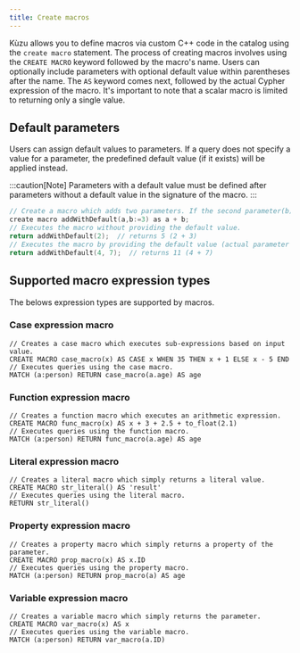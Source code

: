 ```yaml
---
title: Create macros
---
```


Kùzu allows you to define macros via custom C++ code in the catalog using the `create macro` statement.
The process of creating macros involves using the `CREATE MACRO` keyword followed by the macro's name.
Users can optionally include parameters with optional default value within parentheses after the name.
The `AS` keyword comes next, followed by the actual Cypher expression of the macro. It's important to
note that a scalar macro is limited to returning only a single value.

## Default parameters

Users can assign default values to parameters. If a query does not specify a value for a parameter,
the predefined default value (if it exists) will be applied instead.

:::caution[Note]
Parameters with a default value must be defined after parameters without a default value in the signature of the macro.
:::

```cpp
// Create a macro which adds two parameters. If the second parameter(b) is not provided, the default value (3) will be used instead.
create macro addWithDefault(a,b:=3) as a + b;
// Executes the macro without providing the default value.
return addWithDefault(2);  // returns 5 (2 + 3)
// Executes the macro by providing the default value (actual parameter value will be used).
return addWithDefault(4, 7);  // returns 11 (4 + 7)
```

## Supported macro expression types

The belows expression types are supported by macros.

### Case expression macro

```cypher
// Creates a case macro which executes sub-expressions based on input value.
CREATE MACRO case_macro(x) AS CASE x WHEN 35 THEN x + 1 ELSE x - 5 END
// Executes queries using the case macro.
MATCH (a:person) RETURN case_macro(a.age) AS age
```

### Function expression macro

```cypher
// Creates a function macro which executes an arithmetic expression.
CREATE MACRO func_macro(x) AS x + 3 + 2.5 + to_float(2.1)
// Executes queries using the function macro.
MATCH (a:person) RETURN func_macro(a.age) AS age
```

### Literal expression macro

```cypher
// Creates a literal macro which simply returns a literal value.
CREATE MACRO str_literal() AS 'result'
// Executes queries using the literal macro.
RETURN str_literal()
```

### Property expression macro

```cypher
// Creates a property macro which simply returns a property of the parameter.
CREATE MACRO prop_macro(x) AS x.ID
// Executes queries using the property macro.
MATCH (a:person) RETURN prop_macro(a) AS age
```

### Variable expression macro

```cypher
// Creates a variable macro which simply returns the parameter.
CREATE MACRO var_macro(x) AS x
// Executes queries using the variable macro.
MATCH (a:person) RETURN var_macro(a.ID)
```
